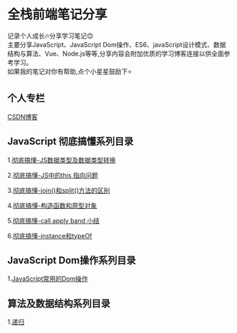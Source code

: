 # 全栈前端笔记分享
记录个人成长🔥分享学习笔记😊<br>
主要分享JavaScript、JavaScript Dom操作、ES6、javaScript设计模式、数据结构与算法、Vue、Node.js等等,分享内容会附加优质的学习博客连接以供全面参考学习。<br>
如果我的笔记对你有帮助,点个小星星鼓励下⭐️

## 个人专栏
[CSDN博客](https://blog.csdn.net/zc639143029)

## JavaScript 彻底搞懂系列目录
 1.[彻底搞懂-JS数据类型及数据类型转换](https://github.com/zc639143029/Blog/issues/1)
 
 2.[彻底搞懂-JS中的this 指向问题](https://github.com/zc639143029/Blog/issues/2)
 
 3.[彻底搞懂-join()和split()方法的区别](https://github.com/zc639143029/Blog/issues/3)
 
 4.[彻底搞懂-构造函数和原型对象](https://github.com/zc639143029/Blog/issues/4)
 
 5.[彻底搞懂-call apply band 小结](https://github.com/zc639143029/Blog/issues/5)
 
 6.[彻底搞懂-instance和typeOf](https://github.com/zc639143029/Blog/issues/6)
 
 
## JavaScript Dom操作系列目录
 1.[JavaScript常用的Dom操作](https://github.com/zc639143029/Blog/issues/9)<br>
 
## 算法及数据结构系列目录
 1.[递归](https://github.com/zc639143029/Blog/issues/10)<br>
 
 
